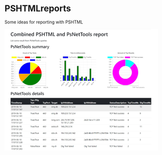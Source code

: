 # PSHTMLreports

Some ideas for reporting with PSHTML

![Combined PSHTML and PsNetTools Report](./PsNetToolsReport.jpg)
